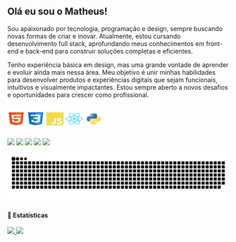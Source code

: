## Olá eu sou o Matheus!

 Sou apaixonado por tecnologia, programação e design, sempre buscando novas formas de criar e inovar. Atualmente, estou cursando desenvolvimento full stack, aprofundando meus conhecimentos em front-end e back-end para construir soluções completas e eficientes.

 Tenho experiência básica em design, mas uma grande vontade de aprender e evoluir ainda mais nessa área. Meu objetivo é unir minhas habilidades para desenvolver produtos e experiências digitais que sejam funcionais, intuitivos e visualmente impactantes. Estou sempre aberto a novos desafios e oportunidades para crescer como profissional.

<div style="display: inline_block"><br>
  <img align="center" alt="YusukyDev-HTML" height="30" width="40" src="https://raw.githubusercontent.com/devicons/devicon/master/icons/html5/html5-original.svg">
  <img align="center" alt="YusukyDev-CSS" height="30" width="40" src="https://raw.githubusercontent.com/devicons/devicon/master/icons/css3/css3-original.svg">
  <img align="center" alt="YusukyDev-Js" height="30" width="40" src="https://raw.githubusercontent.com/devicons/devicon/master/icons/javascript/javascript-plain.svg">
  <img align="center" alt="YusukyDev-React" height="30" width="40" src="https://raw.githubusercontent.com/devicons/devicon/master/icons/react/react-original.svg">
  <img align="center" alt="YusukyDev-Python" height="30" width="40" src="https://raw.githubusercontent.com/devicons/devicon/master/icons/python/python-original.svg">
</div>
  
 ##
 
<div> 
  <a href="https://www.youtube.com/c/HazzardOvertake" target="_blank"><img src="https://img.shields.io/badge/YouTube-FF0000?style=for-the-badge&logo=youtube&logoColor=white" target="_blank"></a>
  <a href="https://www.instagram.com/matheusgn_official" target="_blank"><img src="https://img.shields.io/badge/-Instagram-%23E4405F?style=for-the-badge&logo=instagram&logoColor=white" target="_blank"></a>
  <a href="https://discord.gg/2Tm7w73jry" target="_blank"><img src="https://img.shields.io/badge/Discord-7289DA?style=for-the-badge&logo=discord&logoColor=white" target="_blank"></a> 
  <a href = "mailto:yusukyryoshi@gmail.com"><img src="https://img.shields.io/badge/-Gmail-%23333?style=for-the-badge&logo=gmail&logoColor=white" target="_blank"></a>
  <a href="https://www.linkedin.com/in/matheus-goncalves-oficial" target="_blank"><img src="https://img.shields.io/badge/-LinkedIn-%230077B5?style=for-the-badge&logo=linkedin&logoColor=white" target="_blank"></a> 
  
</div>

![GitHub Snake](https://github.com/Platane/snk/raw/output/github-contribution-grid-snake.svg)

<div class="estatistica">
<h4>🤖 Estatísticas</h4>
<a href="https://github.com/YusukyOficial">
<img height="150em" src="https://github-readme-stats.vercel.app/api?username=YusukyOficial&show_icons=true&theme=gruvbox&include_all_commits=true&count_private=true"/>
<img height="150em" src="https://github-readme-stats.vercel.app/api/top-langs/?username=YusukyOficial&layout=compact&langs_count=16&theme=gruvbox"/>
</div>

<!--
**YusukyOficial/YusukyOficial** is a ✨ _special_ ✨ repository because its `README.md` (this file) appears on your GitHub profile.

Here are some ideas to get you started:

- 🔭 I’m currently working on ...
- 🌱 I’m currently learning ...
- 👯 I’m looking to collaborate on ...
- 🤔 I’m looking for help with ...
- 💬 Ask me about ...
- 📫 How to reach me: ...
- 😄 Pronouns: ...
- ⚡ Fun fact: ...
-->
